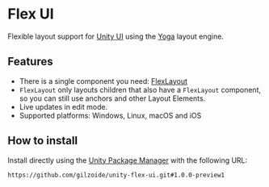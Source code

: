 # Flex UI
Flexible layout support for [Unity UI](https://docs.unity3d.com/Packages/com.unity.ugui@1.0/manual/index.html) using the [Yoga](https://yogalayout.dev/) layout engine.


## Features
- There is a single component you need: [FlexLayout](Runtime/FlexLayout.cs)
- `FlexLayout` only layouts children that also have a `FlexLayout` component, so you can still use anchors and other Layout Elements.
- Live updates in edit mode.
- Supported platforms: Windows, Linux, macOS and iOS


## How to install
Install directly using the [Unity Package Manager](https://docs.unity3d.com/Manual/upm-ui-giturl.html) with the following URL:
```
https://github.com/gilzoide/unity-flex-ui.git#1.0.0-preview1
```
